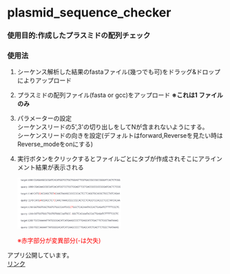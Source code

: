 # plasmid_sequence_checker

### 使用目的:作成したプラスミドの配列チェック 
### 使用法 
1. シーケンス解析した結果のfastaファイル(幾つでも可)をドラッグ&ドロップによりアップロード<br>

2. プラスミドの配列ファイル(fasta or gcc)をアップロード **※これは1 ファイルのみ**<br>

3. パラメーターの設定<br>
   シーケンスリードの5',3'の切り出しをしてNが含まれないようにする。<br>
   シーケンスリードの向きを設定(デフォルトはforward,Reverseを見たい時はReverse_modeをonにする)<br>
   
4. 実行ボタンをクリックするとファイルごとにタブが作成されそこにアラインメント結果が表示される<br>

   <img src="/sample_sequence/result_read2.png" width="50%"><br>
   
   <span style="color: red">※赤字部分が変異部分(-は欠失)</span>
   

アプリ公開しています。<br>
[リンク](https://plasmidsequencechecker-ez7wagcpayygvcwkpeqqev.streamlit.app/)


